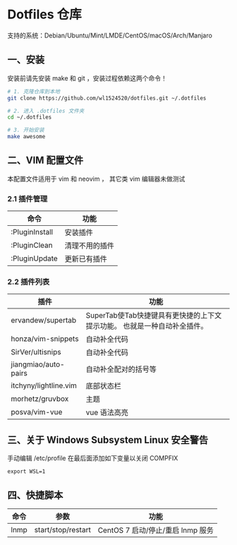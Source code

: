 # Dotfiles 仓库
支持的系统：Debian/Ubuntu/Mint/LMDE/CentOS/macOS/Arch/Manjaro

## 一、安装
安装前请先安装 make 和 git ，安装过程依赖这两个命令！
```bash
# 1. 克隆仓库到本地
git clone https://github.com/wl1524520/dotfiles.git ~/.dotfiles

# 2. 进入 .dotfiles 文件夹
cd ~/.dotfiles

# 3. 开始安装
make awesome
```

## 二、VIM 配置文件
本配置文件适用于 vim 和 neovim ， 其它类 vim 编辑器未做测试

### 2.1 插件管理
命令 | 功能
---|---
:PluginInstall | 安装插件
:PluginClean | 清理不用的插件
:PluginUpdate | 更新已有插件

### 2.2 插件列表
插件 | 功能
---|---
ervandew/supertab | SuperTab使Tab快捷键具有更快捷的上下文提示功能。 也就是一种自动补全插件。
honza/vim-snippets | 自动补全代码
SirVer/ultisnips | 自动补全代码
jiangmiao/auto-pairs | 自动补全配对的括号等
itchyny/lightline.vim | 底部状态栏
morhetz/gruvbox | 主题
posva/vim-vue | vue 语法高亮

## 三、关于 Windows Subsystem Linux 安全警告
手动编辑 /etc/profile
在最后面添加如下变量以关闭 COMPFIX
```
export WSL=1
```

## 四、快捷脚本
命令 | 参数 | 功能
---|---|---
lnmp | start/stop/restart | CentOS 7 启动/停止/重启 lnmp 服务
